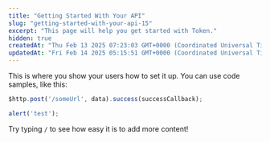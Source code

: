 ```yaml
---
title: "Getting Started With Your API"
slug: "getting-started-with-your-api-15"
excerpt: "This page will help you get started with Token."
hidden: true
createdAt: "Thu Feb 13 2025 07:23:03 GMT+0000 (Coordinated Universal Time)"
updatedAt: "Fri Feb 14 2025 05:15:51 GMT+0000 (Coordinated Universal Time)"
---
```

This is where you show your users how to set it up. You can use code samples, like this:

```javascript
$http.post('/someUrl', data).success(successCallback);

alert('test');
```

Try typing `/` to see how easy it is to add more content!
